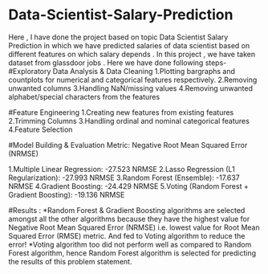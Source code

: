 # Data-Scientist-Salary-Prediction
Here , I have done the project based on topic Data Scientist Salary Prediction in which we have predicted salaries of data scientist based on different features on which salary depends . 
In this project , we have taken dataset from glassdoor jobs .
Here we have done following steps-
#Exploratory Data Analysis & Data Cleaning
1.Plotting bargraphs and countplots for numerical and categorical features respectively.
2.Removing unwanted columns
3.Handling NaN/missing values
4.Removing unwanted alphabet/special characters from the features

#Feature Engineering
1.Creating new features from existing features
2.Trimming Columns
3.Handling ordinal and nominal categorical features
4.Feature Selection

#Model Building & Evaluation
Metric: Negative Root Mean Squared Error (NRMSE)

1.Multiple Linear Regression: -27.523 NRMSE
2.Lasso Regression (L1 Regularization): -27.993 NRMSE
3.Random Forest (Ensemble): -17.637 NRMSE
4.Gradient Boosting: -24.429 NRMSE
5.Voting (Random Forest + Gradient Boosting): -19.136 NRMSE

#Results :
*Random Forest & Gradient Boosting algorithms are selected amongst all the other algorithms because they have the highest value for Negative Root Mean Squared Error 
(NRMSE) i.e. lowest value for Root Mean Squared Error (RMSE) metric. And fed to Voting algorithm to reduce the error!
*Voting algorithm too did not perform well as compared to Random Forest algorithm, hence Random Forest algorithm is selected for predicting the results of this problem statement.
